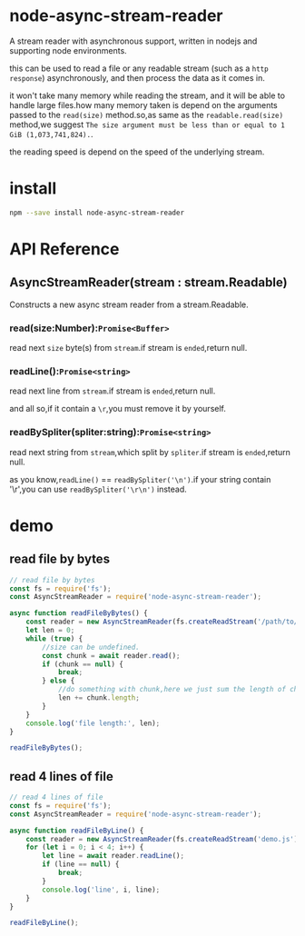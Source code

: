 # node-async-stream-reader

A stream reader with asynchronous support, written in nodejs and supporting node environments.  

this can be used to read a file or any readable stream (such as a `http response`) asynchronously, and then process the data as it comes in.

it won't take many memory while reading the stream, and it will be able to handle large files.how many memory taken is depend on the arguments passed to the `read(size)` method.so,as same as the `readable.read(size)` method,we suggest `The size argument must be less than or equal to 1 GiB (1,073,741,824).`.

the reading speed is depend on the speed of the underlying stream.

# install

```bash
npm --save install node-async-stream-reader
```

# API Reference

## AsyncStreamReader(stream : stream.Readable)
Constructs a new async stream reader from a stream.Readable.

### read(size:Number):`Promise<Buffer>`

read next `size` byte(s) from `stream`.if stream is `ended`,return null.

### readLine():`Promise<string>`

read next line from `stream`.if stream is `ended`,return null.

and all so,if it contain a `\r`,you must remove it by yourself.

### readBySpliter(spliter:string):`Promise<string>`

read next string from `stream`,which split by `spliter`.if stream is `ended`,return null.

as you know,`readLine()` == `readBySpliter('\n')`.if your string contain '\r',you can use `readBySpliter('\r\n')` instead.

# demo

## read file by bytes

```js
// read file by bytes
const fs = require('fs');
const AsyncStreamReader = require('node-async-stream-reader');

async function readFileByBytes() {
    const reader = new AsyncStreamReader(fs.createReadStream('/path/to/a/very/big/file'));
    let len = 0;
    while (true) {
        //size can be undefined.
        const chunk = await reader.read();
        if (chunk == null) {
            break;
        } else {
            //do something with chunk,here we just sum the length of chunk.
            len += chunk.length;
        }
    }
    console.log('file length:', len);
}

readFileByBytes();
```

## read 4 lines of file

```js
// read 4 lines of file
const fs = require('fs');
const AsyncStreamReader = require('node-async-stream-reader');

async function readFileByLine() {
    const reader = new AsyncStreamReader(fs.createReadStream('demo.js'));
    for (let i = 0; i < 4; i++) {
        let line = await reader.readLine();
        if (line == null) {
            break;
        }
        console.log('line', i, line);
    }
}

readFileByLine();
```
